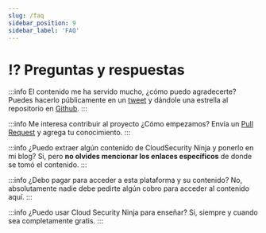 ```yaml
---
slug: /faq
sidebar_position: 9
sidebar_label: 'FAQ'
---
```


# ⁉️ Preguntas y respuestas

:::info El contenido me ha servido mucho, ¿cómo puedo agradecerte? 
Puedes hacerlo públicamente en un [tweet](https://twitter.com/intent/tweet/?text=%23CloudSecNinja%20una%20plataforma%20de%20aprendizaje%20GRATUITA%20para%20desarrollar%20habilidades%20en%20%23CloudSecurity%20usando%20%40aws_cloud%20creada%20por%20%40gerardokaztro.%20Aprende,%20divi%C3%A9rtete%20y%20comparte%20%F0%9F%91%8A%20&url=https://acloudsecurity.ninja) y dándole una estrella al repositorio en [Github](https://github.com/gerardokaztro/cloudsec-ninja).
:::

:::info Me interesa contribuir al proyecto ¿Cómo empezamos?
Envía un [Pull Request](https://github.com/gerardokaztro/cloudsec-ninja) y agrega tu conocimiento.
:::

:::info ¿Puedo extraer algún contenido de CloudSecurity Ninja y ponerlo en mi blog? 
Si, pero **no olvides mencionar los enlaces específicos** de donde se tomó el contenido.
:::

:::info ¿Debo pagar para acceder a esta plataforma y su contenido?
No, absolutamente nadie debe pedirte algún cobro para acceder al contenido aquí.
:::

:::info ¿Puedo usar Cloud Security Ninja para enseñar?
Si, siempre y cuando sea completamente gratis.
:::
